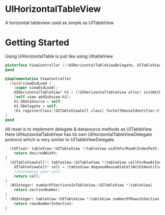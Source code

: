 # UIHorizontalTableView
A horizontal tableview used as simple as UITableView

# Getting Started
Using UIHorizontalTable is just like using UItableView

```objectivec
@interface ViewController ()<UIHorizontalTableViewDelegate, UITableViewDataSource>
@end

@implementation ViewController
- (void)viewDidLoad {
    [super viewDidLoad];
    UIHorizontalTableView* h1 = [[UIHorizontalTableView alloc] initWithFrame:(CGRect){0,50,self.view.bounds.size.width, 50}];
    [self.view addSubview:h1];
    h1.hDataSource = self;
    h1.hDelegate = self;
    [h1 registerClass:[UITableViewCell class] forCellReuseIdentifier:@"cell"];
}
@end
```
All reset is to implement delegate & datasource methods as UITableView. Here UIHozizontalTableView has its own UIHorizontalTableViewDelegate protocol which is very similar to UITableViewDelegate.
```objectivec
- (CGFloat) tableView:(UITableView *)tableView widthForRowAtIndexPath:(NSIndexPath *)indexPath{
    return desiredWidth;
}
- (UITableViewCell*) tableView:(UITableView *)tableView cellForRowAtIndexPath:(NSIndexPath *)indexPath{
    UITableViewCell* cell = [tableView dequeueReusableCellWithIdentifier:@"cell" forIndexPath:indexPath];
    //Customize your cell
    return cell;
}
- (NSInteger) numberOfSectionsInTableView:(UITableView *)tableView{
    return sectionNumber;
}
- (NSInteger) tableView:(UITableView *)tableView numberOfRowsInSection:(NSInteger)section{
    return rowsNumberInSection;
}
```
